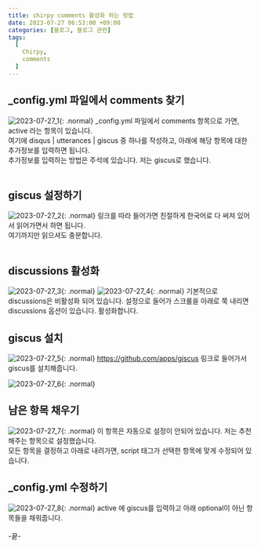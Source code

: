 ```yaml
---
title: chirpy comments 활성화 하는 방법
date: 2023-07-27 06:53:00 +09:00
categories: [블로그, 블로그 관련]
tags:
  [
    Chirpy,
	comments
  ]
---
```


## _config.yml 파일에서 comments 찾기

![2023-07-27_1](https://github.com/Hoon1999/hoon1999.github.io/assets/100833901/1a6f521f-356d-4256-901b-91978a1e0982){: .normal}
_config.yml 파일에서 comments 항목으로 가면, active 라는 항목이 있습니다.<br>
여기에 disqus | utterances | giscus 중 하나를 작성하고, 아래에 해당 항목에 대한 추가정보를 입력하면 됩니다.<br>
추가정보를 입력하는 방법은 주석에 있습니다. 저는 giscus로 했습니다.<br>
<br>

## giscus 설정하기

![2023-07-27_2](https://github.com/Hoon1999/hoon1999.github.io/assets/100833901/c03ca46d-28d4-4654-b616-fac6f9bd34e3){: .normal}
링크를 따라 들어가면 친절하게 한국어로 다 써져 있어서 읽어가면서 하면 됩니다.<br>
여기까지만 읽으셔도 충분합니다.<br>
<br>

## discussions 활성화

![2023-07-27_3](https://github.com/Hoon1999/hoon1999.github.io/assets/100833901/a7f53a05-4fb0-4774-ae6a-aade64b33bd0){: .normal}
![2023-07-27_4](https://github.com/Hoon1999/hoon1999.github.io/assets/100833901/b4ebb39d-3b6f-498d-8b45-3d3567e9c1b2){: .normal}
기본적으로 discussions은 비활성화 되어 있습니다. 설정으로 들어가 스크롤을 아래로 쭉 내리면 discussions 옵션이 있습니다. 활성화합니다.<br>

## giscus 설치

![2023-07-27_5](https://github.com/Hoon1999/hoon1999.github.io/assets/100833901/b4df9815-a924-4676-a8b0-42d70d464993){: .normal}
<https://github.com/apps/giscus> 링크로 들어가서 giscus를 설치해줍니다.<br>

![2023-07-27_6](https://github.com/Hoon1999/hoon1999.github.io/assets/100833901/11f5cdcf-3d02-484a-a932-044704430376){: .normal}

## 남은 항목 채우기
![2023-07-27_7](https://github.com/Hoon1999/hoon1999.github.io/assets/100833901/0b6da4f7-36e9-4558-9c28-c368b3158482){: .normal}
이 항목은 자동으로 설정이 안되어 있습니다. 저는 추천해주는 항목으로 설정했습니다.<br>
모든 항목을 결정하고 아래로 내려가면, script 태그가 선택한 항목에 맞게 수정되어 있습니다.<br>

## _config.yml 수정하기

![2023-07-27_8](https://github.com/Hoon1999/hoon1999.github.io/assets/100833901/46e10fd7-9cb5-40d6-8f39-95517c13a429){: .normal}
active 에 giscus를 입력하고 아래 optional이 아닌 항목들을 채워줍니다.<br>
<br>
-끝-